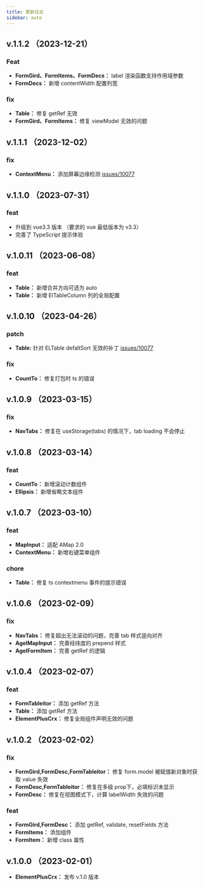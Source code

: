 ```yaml
---
title: 更新日志
sidebar: auto
---
```


## v.1.1.2 （2023-12-21）

### Feat
- __FormGird、FormItems、FormDecs：__ label 渲染函数支持作用域参数
- __FormDecs：__ 新增 contentWidth 配置列宽

### fix
- __Table：__ 修复 getRef 无效
- __FormGird、FormItems：__ 修复 viewModel 无效的问题


## v.1.1.1 （2023-12-02）

### fix
- __ContextMenu：__  添加屏幕边缘检测 [issues/10077](https://github.com/agrass-GitHub/element-plus-crx/issues/3)


## v.1.1.0 （2023-07-31）

### feat

- 升级到 vue3.3 版本 （要求的 vue 最低版本为 v3.3）
- 完善了 TypeScript 提示体验

## v.1.0.11 （2023-06-08）

### feat
- __Table：__ 新增合并方向可选为 auto
- __Table：__ 新增 ElTableColumn 列的全局配置


## v.1.0.10 （2023-04-26）

### patch
- __Table:__ 针对 ELTable defaltSort 无效的补丁 [issues/10077](https://github.com/element-plus/element-plus/issues/10077)

### fix
- __CountTo：__  修复打包时 ts 的错误


## v.1.0.9 （2023-03-15）

### fix
- __NavTabs：__  修复在 useStorage(tabs) 的情况下，tab loading 不会停止

## v.1.0.8 （2023-03-14）

### feat
- __CountTo：__  新增滚动计数组件
- __Ellipsis：__  新增省略文本组件


## v.1.0.7 （2023-03-10）

### feat
- __MapInput：__  适配 AMap 2.0
- __ContextMenu：__  新增右键菜单组件

### chore
- __Table：__  修复 ts contextmenu 事件的提示错误

## v.1.0.6 （2023-02-09）

### fix
- __NavTabs：__  修复超出无法滚动的问题，完善 tab 样式竖向对齐
- __AgelMapInput：__  完善经纬度的 prepend 样式
- __AgelFormItem：__  完善 getRef 的逻辑

## v.1.0.4 （2023-02-07）

### feat
- __FormTableitor：__  添加 getRef 方法
- __Table：__  添加 getRef 方法
- __ElementPlusCrx：__ 修复全局组件声明无效的问题


## v.1.0.2 （2023-02-02）

### fix

- __FormGird,FormDesc,FormTableitor：__  修复 form.model 被赋值新对象时获取 value 失效
- __FormDesc,FormTableitor：__  修复在多级 prop下，必填标识未显示
- __FormDesc：__ 修复在视图模式下，计算 labelWidth 失效的问题


### feat
- __FormGird,FormDesc：__ 添加 getRef, validate, resetFields 方法
- __FormItems：__ 添加组件
- __FormItem：__ 新增 class 属性


## v.1.0.0 （2023-02-01）

- __ElementPlusCrx：__ 发布 v.1.0 版本
